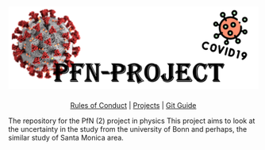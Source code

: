 <h1 align="center">
  <img src="images/Banner.png" alt="Banner" />
</h1>
<p align="center">
  <a href="https://github.com/MetaColon/PfN-Project/wiki/Rules-of-Conduct">Rules of Conduct</a> |
  <a href="https://github.com/MetaColon/PfN-Project/wiki/Projects">Projects</a> |
  <a href="https://github.com/MetaColon/PfN-Project/wiki/Git-Guide">Git Guide</a>
</p>
The repository for the PfN (2) project in physics
This project aims to look at the uncertainty in the study from the university of Bonn and perhaps, the similar study of Santa Monica area.
